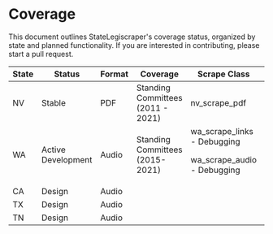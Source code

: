 # Coverage 

This document outlines StateLegiscraper's coverage status, organized by state and planned functionality. If you are interested in contributing, please start a pull request.

| State 	| Status             	| Format 	| Coverage                               	| Scrape Class                                                          	| Process Class                                                  	| Planned                             	|
|-------	|--------------------	|--------	|----------------------------------------	|-----------------------------------------------------------------------	|----------------------------------------------------------------	|-------------------------------------	|
| NV    	| Stable             	| PDF    	| Standing Committees<br>  (2011 - 2021) 	| nv_scrape_pdf                                                         	| nv_pdf_to_text <br> nv_text_clean                              	| Floor Speeches<br> (2011 - 2021)    	|
| WA    	| Active Development 	| Audio  	| Standing Committees<br> (2015-2021)    	| wa_scrape_links <br> - Debugging <p> wa_scrape_audio <br> - Debugging 	| wa_audio_to_text <br> - Coding <p> wa_text_clean <br> - Coding 	| Standing Committees<br> (2005-2015) 	|
| CA    	| Design             	| Audio  	|                                        	|                                                                       	|                                                                	|                                     	|
| TX    	| Design             	| Audio  	|                                        	|                                                                       	|                                                                	|                                     	|
| TN    	| Design             	| Audio  	|                                        	|                                                                       	|                                                                	|                                     	|  
